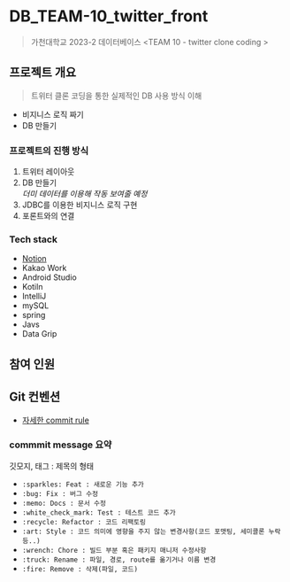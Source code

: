 # DB_TEAM-10_twitter_front
> 가천대학교 2023-2 데이터베이스 &lt;TEAM 10 - twitter clone coding >

## 프로젝트 개요
> 트위터 클론 코딩을 통한 실제적인 DB 사용 방식 이해

- 비지니스 로직 짜기
- DB 만들기

### 프로젝트의 진행 방식
1. 트위터 레이아웃 
2. DB 만들기<br>
   *더미 데이터를 이용해 작동 보여줄 예정*
3. JDBC를 이용한 비지니스 로직 구현
4. 포론트와의 연결

### Tech stack
- [Notion](https://www.notion.so/672c2236e97f4bed937168cd7292d122)
- Kakao Work
- Android Studio
- Kotiln
- IntelliJ
- mySQL
- spring
- Javs
- Data Grip
  
## 참여 인원


## Git 컨벤션
- [자세한 commit rule](https://github.com/GC-Project-Space/Convention/blob/main/forGithub/commit.md)

### commmit message 요약
깃모지, 태그 : 제목의 형태
- `:sparkles: Feat : 새로운 기능 추가`
- `:bug: Fix : 버그 수정`
- `:memo: Docs : 문서 수정`
- `:white_check_mark: Test : 테스트 코드 추가`
- `:recycle: Refactor : 코드 리팩토링`
- `:art: Style : 코드 의미에 영향을 주지 않는 변경사항(코드 포맷팅, 세미콜론 누락 등..)`
- `:wrench: Chore : 빌드 부분 혹은 패키지 매니저 수정사항`
- `:truck: Rename : 파일, 경로, route를 옮기거나 이름 변경`
- `:fire: Remove : 삭제(파일, 코드)`
